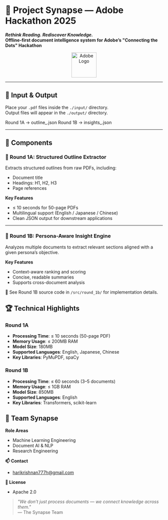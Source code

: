 # 🧩 Project Synapse — Adobe Hackathon 2025

**_Rethink Reading. Rediscover Knowledge._**  
**Offline-first document intelligence system for Adobe’s "Connecting the Dots" Hackathon**

<p align="center">
  <img src="https://blog.logomaster.ai/hs-fs/hubfs/adobe-logo-2017.jpg?width=662&height=447&name=adobe-logo-2017.jpg" alt="Adobe Logo" height="80"/>
</p>

---

## 📂 Input & Output

Place your `.pdf` files inside the `./input/` directory.  
Output files will appear in the `./output/` directory.

Round 1A → outline_<filename>.json
Round 1B → insights_<persona>.json


---

## 🔧 Components

### 🏁 Round 1A: Structured Outline Extractor

Extracts structured outlines from raw PDFs, including:
- Document title
- Headings: H1, H2, H3
- Page references

**Key Features**
- ≤ 10 seconds for 50-page PDFs
- Multilingual support (English / Japanese / Chinese)
- Clean JSON output for downstream applications

---

### 🎯 Round 1B: Persona-Aware Insight Engine

Analyzes multiple documents to extract relevant sections aligned with a given persona’s objective.

**Key Features**
- Context-aware ranking and scoring
- Concise, readable summaries
- Supports cross-document analysis

📖 See Round 1B source code in `/src/round_1b/` for implementation details.


## 🏆 Technical Highlights

### Round 1A
- **Processing Time**: ≤ 10 seconds (50-page PDF)
- **Memory Usage**: ≤ 200MB RAM
- **Model Size**: 180MB
- **Supported Languages**: English, Japanese, Chinese
- **Key Libraries**: PyMuPDF, spaCy

### Round 1B
- **Processing Time**: ≤ 60 seconds (3–5 documents)
- **Memory Usage**: ≤ 1GB RAM
- **Model Size**: 850MB
- **Supported Languages**: English
- **Key Libraries**: Transformers, scikit-learn


## 👥 Team Synapse

**Role Areas**
- Machine Learning Engineering  
- Document AI & NLP  
- Research Engineering  

**📫 Contact**  
- harikrishnan777h@gmail.com

**📄 License**  
- Apache 2.0

> *"We don’t just process documents — we connect knowledge across them."*  
> — The Synapse Team
